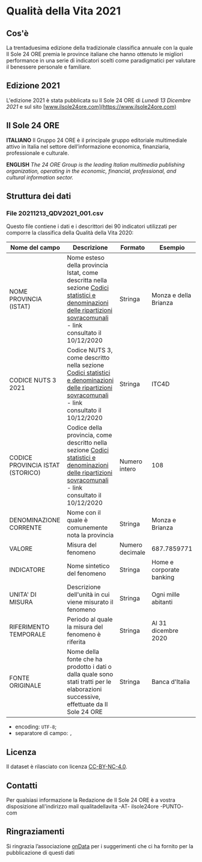 # Qualità della Vita 2021 #

## Cos'è ##
La trentaduesima edizione della tradizionale classifica annuale con la quale Il Sole 24 ORE premia le province italiane che hanno ottenuto le migliori performance in una serie di indicatori scelti come paradigmatici per valutare il benessere personale e familiare.

## Edizione 2021 ##
L'edizione 2021 è stata pubblicata su Il Sole 24 ORE di *Lunedì 13 Dicembre 2021* e sul sito [www.ilsole24ore.com](https://www.ilsole24ore.com)

## Il Sole 24 ORE ##

**ITALIANO**
Il Gruppo 24 ORE è il principale gruppo editoriale multimediale attivo in Italia nel settore dell’informazione economica, finanziaria, professionale e culturale.

**ENGLISH**
*The 24 ORE Group is the leading Italian multimedia publishing organization, operating in the economic, financial, professional, and cultural information sector.*

## Struttura dei dati ##

### File 20211213_QDV2021_001.csv ###

Questo file contiene i dati e i descrittori dei 90 indicatori utilizzati per comporre la classifica della Qualità della Vita 2020:

Nome del campo | Descrizione | Formato | Esempio
-------------- | ----------- | ------- | -------
NOME PROVINCIA (ISTAT) | Nome esteso della provincia Istat, come descritta nella sezione [Codici statistici e denominazioni delle ripartizioni sovracomunali](https://www.istat.it/it/archivio/6789) - link consultato il 10/12/2020 | Stringa | Monza e della Brianza
CODICE NUTS 3 2021 | Codice NUTS 3, come descritto nella sezione [Codici statistici e denominazioni delle ripartizioni sovracomunali](https://www.istat.it/it/archivio/6789) - link consultato il 10/12/2020 | Stringa | ITC4D
CODICE PROVINCIA ISTAT (STORICO) | Codice della provincia, come descritto nella sezione [Codici statistici e denominazioni delle ripartizioni sovracomunali](https://www.istat.it/it/archivio/6789) - link consultato il 10/12/2020 | Numero intero | 108
DENOMINAZIONE CORRENTE | Nome con il quale è comunemente nota la provincia | Stringa | Monza e Brianza
VALORE | Misura del fenomeno | Numero decimale | 687.7859771
INDICATORE | Nome sintetico del fenomeno | Stringa | Home e corporate banking
UNITA' DI MISURA | Descrizione dell'unità in cui viene misurato il fenomeno | Stringa | Ogni mille abitanti
RIFERIMENTO TEMPORALE | Periodo al quale la misura del fenomeno è riferita | Stringa | Al 31 dicembre 2020
FONTE ORIGINALE | Nome della fonte che ha prodotto i dati o dalla quale sono stati tratti per le elaborazioni successive, effettuate da Il Sole 24 ORE | Stringa | Banca d'Italia

- encoding: `UTF-8`;
- separatore di campo: `,`


## Licenza ##

Il dataset è rilasciato con licenza [CC-BY-NC-4.0](https://creativecommons.org/licenses/by-nc/4.0/deed.it).

## Contatti ##

Per qualsiasi informazione la Redazione de Il Sole 24 ORE è a vostra disposizione all'indirizzo mail qualitadellavita -AT- ilsole24ore -PUNTO- com

## Ringraziamenti ##

Si ringrazia l’associazione [onData](https://ondata.it/) per i suggerimenti che ci ha fornito per la pubblicazione di questi dati
